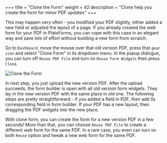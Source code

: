 +++
title = "Clone the Form"
weight = 42
description = "Clone help you create the form for minor PDF updates"
+++

This may happen very often - you modified your PDF slightly, either added a new field or adjusted the layout of a page. If you already created the web form for your PDF in PlatoForms, you can cope with this case in an elegant way and save lots of effort without building a new form from scratch.  

Go to `Dashboard`, move the mouse over that old version PDF, press that `gear icon` and select "Clone Form" in its dropdown menu. In the popup dialogue, you can turn off `Reuse PDF File` and turn on `Reuse Form Widgets` then press `Clone`. 

![Clone the Form](/images/page/form/clone.png)


In next step, you just upload the new version PDF. After the upload succeeds, the form builder is open with all old version form widgets. They lay in the new version PDF with the same place in old one. The following steps are pretty straightforward - if you added a field in PDF, then add its corresponding field in form builder.  If your PDF has a new layout, then dragging the PDF widgets into the new place.

With clone form, you can create the form for a new version PDF in a few seconds! More than that, you can choose `Reuse PDF File` to create a different web form for the same PDF. In a rare case, you even can turn on both `Reuse` option and tweak a new web form for the same PDF.


